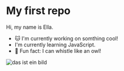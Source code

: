 # My first repo

Hi, my name is Ella.


 - :cat: I'm currently working on somthing cool!
 - I'm currently learning JavaScript.
 - :loudspeaker: Fun fact: I can whistle like an owl!
 
 ![das ist ein bild](https://images6.fanpop.com/image/photos/40600000/Owl-owls-40623465-1280-720.jpg)

